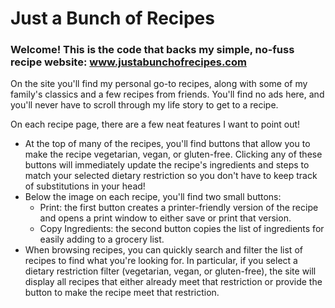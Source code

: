 # Just a Bunch of Recipes

### Welcome! This is the code that backs my simple, no-fuss recipe website: www.justabunchofrecipes.com

On the site you'll find my personal go-to recipes, along with some of my family's classics and a few recipes from friends. You'll find no ads here, and you'll never have to scroll through my life story to get to a recipe.

On each recipe page, there are a few neat features I want to point out!
- At the top of many of the recipes, you'll find buttons that allow you to make the recipe vegetarian, vegan, or gluten-free. Clicking any of these buttons will immediately update the recipe's ingredients and steps to match your selected dietary restriction so you don't have to keep track of substitutions in your head!
- Below the image on each recipe, you'll find two small buttons:
  - Print: the first button creates a printer-friendly version of the recipe and opens a print window to either save or print that version.
  - Copy Ingredients: the second button copies the list of ingredients for easily adding to a grocery list.
- When browsing recipes, you can quickly search and filter the list of recipes to find what you're looking for. In particular, if you select a dietary restriction filter (vegetarian, vegan, or gluten-free), the site will display all recipes that either already meet that restriction or provide the button to make the recipe meet that restriction.
